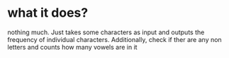 # what it does?
nothing much. Just takes some characters as input and outputs the frequency of individual characters.
Additionally, check if ther are any non letters and counts how many vowels are in it
